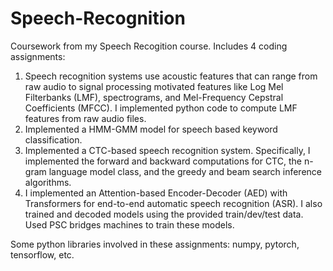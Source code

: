 # Speech-Recognition
Coursework from my Speech Recogition course. Includes 4 coding assignments:
1. Speech recognition systems use acoustic features that can range from raw audio to signal processing motivated features like Log Mel Filterbanks (LMF), spectrograms, and Mel-Frequency Cepstral Coefficients (MFCC). I implemented python code to compute LMF features from raw audio files.
2. Implemented a HMM-GMM model for speech based keyword classification.
3. Implemented a CTC-based speech recognition system. Specifically, I implemented the forward and backward computations for CTC, the n-gram language model class, and the greedy and beam search inference algorithms.
4. I implemented an Attention-based Encoder-Decoder (AED) with Transformers for end-to-end automatic speech recognition (ASR). I also trained and decoded models using the provided train/dev/test data. Used PSC bridges machines to train these models. 

Some python libraries involved in these assignments: numpy, pytorch, tensorflow, etc.
